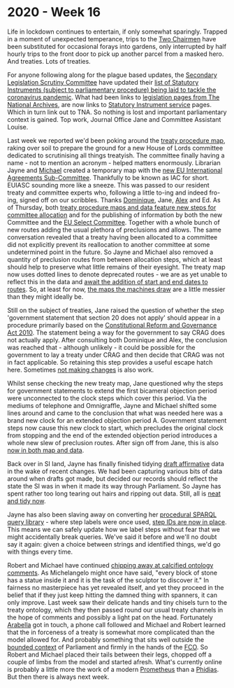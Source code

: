 # 2020 - Week 16

Life in lockdown continues to entertain, if only somewhat sparingly. Trapped in a moment of unexpected temperance, trips to the [Two Chairmen](https://en.wikipedia.org/wiki/Two_Chairmen) have been substituted for occasional forays into gardens, only interrupted by half hourly trips to the front door to pick up another parcel from a masked hero. And treaties. Lots of treaties.

For anyone following along for the plague based updates, the [Secondary Legislation Scrutiny Committee](https://committees.parliament.uk/committee/255/secondary-legislation-scrutiny-committee) have updated their [list of Statutory Instruments (subject to parliamentary procedure) being laid to tackle the coronavirus pandemic](https://committees.parliament.uk/committee/255/secondary-legislation-scrutiny-committee/news/145773/scrutiny-of-secondary-legislation-laid-to-tackle-coronavirus-pandemic/). What had been links to [legislation pages from The National Archives](https://www.legislation.gov.uk/), are now links to [Statutory Instrument service](https://statutoryinstruments.parliament.uk/) pages. Which in turn link out to TNA. So nothing is lost and important parliamentary context is gained. Top work, Journal Office Jane and Committee Assistant Louise.

Last week we reported we'd been poking around the [treaty procedure map](https://ukparliament.github.io/ontologies/procedure/flowcharts/crag-treaties/crag-treaties.pdf), raking over soil to prepare the ground for a new House of Lords committee dedicated to scrutinising all things treatyish. The committee finally having a name - not to mention an acronym - helped matters enormously. Librarian Jayne and [Michael](https://twitter.com/fantasticlife) created a temporary map with the [new EU International Agreements Sub-Committee](https://www.politicshome.com/thehouse/article/the-treaties-subcommittee-will-be-vital-in-ensuring-trade-deals-and-international-agreements-are-scrutinised). Thankfully to be known as IAC for short. EUIASC sounding more like a sneeze. This was passed to our resident treaty and committee experts who, following a little to-ing and indeed fro-ing, signed off on our scribbles. Thanks [Dominique](https://twitter.com/graciado), Jane, [Alex](https://twitter.com/AlexanderHorne1) and Ed. As of Thursday, both [treaty procedure maps and data feature new steps for committee allocation](https://trello.com/c/s1VYYJYl/78-treaties-new-eu-sub-committee-focusing-on-treaties) and for the publishing of information by both the new Committee and the [EU Select Committee](https://www.parliament.uk/hleu). Together with a whole bunch of new routes adding the usual plethora of preclusions and allows. The same conversation revealed that a treaty having been allocated to a committee did not explicitly prevent its reallocation to another committee at some undetermined point in the future. So Jayne and Michael also removed a quantity of  preclusion routes from between allocation steps, which at least should help to preserve what little remains of their eyesight. The treaty map now uses dotted lines to denote deprecated routes - we are as yet unable to reflect this in the data and [await the addition of start and end dates to routes](https://trello.com/c/CDGB80DD/57-time-bound-routes). So, at least for now, [the maps the machines draw](https://procedures.azurewebsites.net/WorkPackages/1291/graph) are a little messier than they might ideally be.

Still on the subject of treaties, Jane raised the question of whether the step 'government statement that section 20 does not apply' should appear in a procedure primarily based on the [Constitutional Reform and Governance Act 2010](http://www.legislation.gov.uk/ukpga/2010/25/contents). The statement being a way for the government to say CRAG does not actually apply. After consulting both Dominique and Alex, the conclusion was reached that - although unlikely - it could be possible for the government to lay a treaty under CRAG and then decide that CRAG was not in fact applicable. So retaining this step provides a useful escape hatch here. Sometimes [not making changes](https://trello.com/c/nZIMCwj7/77-treaties-government-statement-section-20-does-not-apply) is also work.

Whilst sense checking the new treaty map, Jane questioned why the steps for government statements to extend the first bicameral objection period were unconnected to the clock steps which cover this period. Via the mediums of telephone and Omnigraffle, Jayne and Michael shifted some lines around and came to the conclusion that what was needed here was a brand new clock for an extended objection period A. Government statement steps now cause this new clock to start, which precludes the original clock from stopping and the end of the extended objection period introduces a whole new slew of preclusion routes. After sign off from Jane, this is also [now in both map and data](https://trello.com/c/0qQGi2PP/107-objection-period-a-extended-clock).

Back over in SI land, Jayne has finally finished tidying [draft affirmative](https://ukparliament.github.io/ontologies/procedure/flowcharts/sis/draft-affirmative.pdf) data in the wake of recent changes. We had been capturing various bits of data around when drafts got made, but decided our records should reflect the state the SI was in when it made its way through Parliament. So Jayne has spent rather too long tearing out hairs and ripping out data. Still, all is [neat and tidy now](https://trello.com/c/vYVOZWGg/68-draft-affirmatives-being-made).

Jayne has also been slaving away on converting her [procedural SPARQL query library](https://ukparliament.github.io/ontologies/procedure/meta/queries/) - where step labels were once used, [step IDs are now in place](https://trello.com/c/OlgVlwTY/97-rewrite-queries-to-use-step-ids-not-labels). This means we can safely update how we label steps without fear that we might accidentally break queries. We've said it before and we'll no doubt say it again: given a choice between strings and identified things, we'd go with things every time.

Robert and Michael have continued [chipping away at calcified ontology comments](https://trello.com/c/fHL7DD9Q/103-comment-blitz-interface-classes). As Michelangelo might once have said, "every block of stone has a statue inside it and it is the task of the sculptor to discover it." In fairness no masterpiece has yet revealed itself, and yet they proceed in the belief that if they just keep hitting the damned thing with spanners, it can only improve. Last week saw their delicate hands and tiny chisels turn to the treaty ontology, which they then passed round our usual treaty channels in the hope of comments and possibly a light pat on the head. Fortunately [Arabella](https://twitter.com/Arabella_Law) got in touch, a phone call followed and Michael and Robert learned that the in forceness of a treaty is somewhat more complicated than the model allowed for. And probably something that sits well outside the [bounded context](https://martinfowler.com/bliki/BoundedContext.html) of Parliament and firmly in the hands of the [FCO](https://www.gov.uk/government/organisations/foreign-commonwealth-office). So Robert and Michael placed their tails between their legs, chopped off a couple of limbs from the model and started afresh. What's currently online is probably a little more the work of a modern [Prometheus](https://en.wikipedia.org/wiki/Prometheus) than a [Phidias](https://en.wikipedia.org/wiki/Phidias). But then there is always next week.